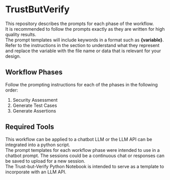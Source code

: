 # TrustButVerify

This repository describes the prompts for each phase of the workflow.<br> 
It is recommended to follow the prompts exactly as they are written for high quality results.<br>
The prompt templates will include keywords in a format such as **{variable}**. Refer to the instructions in the section to understand what they represent and replace the variable with the file name or data that is relevant for your design.

## Workflow Phases
Follow the prompting instructions for each of the phases in the following order:
1. Security Assessment
2. Generate Test Cases
3. Generate Assertions

## Required Tools
This workflow can be applied to a chatbot LLM or the LLM API can be integrated into a python script. <br>
The prompt templates for each workflow phase were intended to use in a chatbot prompt. The sessions could be a continuous chat or responses can be saved to upload for a new session. <br>
The Trust-but-Verify Python Notebook is intended to serve as a template to incorporate with an LLM API. <br>
